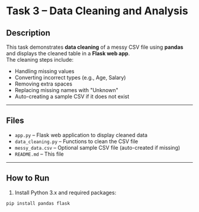 # Task 3 – Data Cleaning and Analysis

## Description
This task demonstrates **data cleaning** of a messy CSV file using **pandas** and displays the cleaned table in a **Flask web app**.  
The cleaning steps include:
- Handling missing values
- Converting incorrect types (e.g., Age, Salary)
- Removing extra spaces
- Replacing missing names with "Unknown"
- Auto-creating a sample CSV if it does not exist

---

## Files
- `app.py` – Flask web application to display cleaned data  
- `data_cleaning.py` – Functions to clean the CSV file  
- `messy_data.csv` – Optional sample CSV file (auto-created if missing)  
- `README.md` – This file  

---

## How to Run
1. Install Python 3.x and required packages:
```bash
pip install pandas flask
